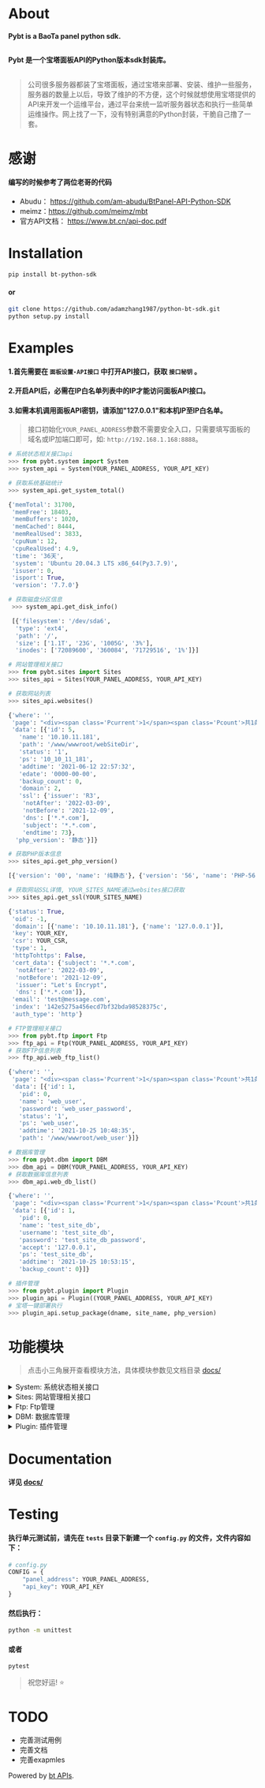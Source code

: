 # About

#### **Pybt** is a BaoTa panel python sdk. 
##
#### **Pybt** 是一个宝塔面板API的Python版本sdk封装库。
##
> 公司很多服务器都装了宝塔面板，通过宝塔来部署、安装、维护一些服务，服务器的数量上以后，导致了维护的不方便，这个时候就想使用宝塔提供的API来开发一个运维平台，通过平台来统一监听服务器状态和执行一些简单运维操作。网上找了一下，没有特别满意的Python封装，干脆自己撸了一套。

# 感谢
#### 编写的时候参考了两位老哥的代码
* Abudu： https://github.com/am-abudu/BtPanel-API-Python-SDK
* meimz：https://github.com/meimz/mbt
* 官方API文档： https://www.bt.cn/api-doc.pdf

# Installation
```bash
pip install bt-python-sdk
```
#### or
```bash
git clone https://github.com/adamzhang1987/python-bt-sdk.git
python setup.py install
```

# Examples
#### 1.首先需要在 `面板设置-API接口` 中打开API接口，获取 `接口秘钥` 。
#### 2.开启API后，必需在IP白名单列表中的IP才能访问面板API接口。
#### 3.如需本机调用面板API密钥，请添加"127.0.0.1"和本机IP至IP白名单。
> 接口初始化`YOUR_PANEL_ADDRESS`参数不需要安全入口，只需要填写面板的域名或IP加端口即可，如: `http://192.168.1.168:8888`。
```python
# 系统状态相关接口api
>>> from pybt.system import System
>>> system_api = System(YOUR_PANEL_ADDRESS, YOUR_API_KEY)

# 获取系统基础统计
>>> system_api.get_system_total()

{'memTotal': 31700,
 'memFree': 18403,
 'memBuffers': 1020,
 'memCached': 8444,
 'memRealUsed': 3833,
 'cpuNum': 12,
 'cpuRealUsed': 4.9,
 'time': '36天',
 'system': 'Ubuntu 20.04.3 LTS x86_64(Py3.7.9)',
 'isuser': 0,
 'isport': True,
 'version': '7.7.0'}

# 获取磁盘分区信息
 >>> system_api.get_disk_info()

 [{'filesystem': '/dev/sda6',
  'type': 'ext4',
  'path': '/',
  'size': ['1.1T', '23G', '1005G', '3%'],
  'inodes': ['72089600', '360084', '71729516', '1%']}]
```
```python
# 网站管理相关接口
>>> from pybt.sites import Sites
>>> sites_api = Sites(YOUR_PANEL_ADDRESS, YOUR_API_KEY)

# 获取网站列表
>>> sites_api.websites()

{'where': '',
 'page': "<div><span class='Pcurrent'>1</span><span class='Pcount'>共1条</span></div>",
 'data': [{'id': 5,
   'name': '10.10.11.181',
   'path': '/www/wwwroot/webSiteDir',
   'status': '1',
   'ps': '10_10_11_181',
   'addtime': '2021-06-12 22:57:32',
   'edate': '0000-00-00',
   'backup_count': 0,
   'domain': 2,
   'ssl': {'issuer': 'R3',
    'notAfter': '2022-03-09',
    'notBefore': '2021-12-09',
    'dns': ['*.*.com'],
    'subject': '*.*.com',
    'endtime': 73},
  'php_version': '静态'}]}

# 获取PHP版本信息
>>> sites_api.get_php_version()

[{'version': '00', 'name': '纯静态'}, {'version': '56', 'name': 'PHP-56'}]

# 获取网站SSL详情, YOUR_SITES_NAME通过websites接口获取
>>> sites_api.get_ssl(YOUR_SITES_NAME)

{'status': True,
 'oid': -1,
 'domain': [{'name': '10.10.11.181'}, {'name': '127.0.0.1'}],
 'key': YOUR_KEY,
 'csr': YOUR_CSR,
 'type': 1,
 'httpTohttps': False,
 'cert_data': {'subject': '*.*.com',
  'notAfter': '2022-03-09',
  'notBefore': '2021-12-09',
  'issuer': "Let's Encrypt",
  'dns': ['*.*.com']},
 'email': 'test@message.com',
 'index': '142e5275a456ecd7bf32bda98528375c',
 'auth_type': 'http'}
```
```python
# FTP管理相关接口
>>> from pybt.ftp import Ftp
>>> ftp_api = Ftp(YOUR_PANEL_ADDRESS, YOUR_API_KEY)
# 获取FTP信息列表
>>> ftp_api.web_ftp_list()

{'where': '',
 'page': "<div><span class='Pcurrent'>1</span><span class='Pcount'>共1条</span></div>",
 'data': [{'id': 1,
   'pid': 0,
   'name': 'web_user',
   'password': 'web_user_password',
   'status': '1',
   'ps': 'web_user',
   'addtime': '2021-10-25 10:48:35',
   'path': '/www/wwwroot/web_user'}]}
```
```python
# 数据库管理
>>> from pybt.dbm import DBM
>>> dbm_api = DBM(YOUR_PANEL_ADDRESS, YOUR_API_KEY)
# 获取数据库信息列表
>>> dbm_api.web_db_list()

{'where': '',
 'page': "<div><span class='Pcurrent'>1</span><span class='Pcount'>共1条</span></div>",
 'data': [{'id': 1,
   'pid': 0,
   'name': 'test_site_db',
   'username': 'test_site_db',
   'password': 'test_site_db_password',
   'accept': '127.0.0.1',
   'ps': 'test_site_db',
   'addtime': '2021-10-25 10:53:15',
   'backup_count': 0}]}
```
```python
# 插件管理
>>> from pybt.plugin import Plugin
>>> plugin_api = Plugin((YOUR_PANEL_ADDRESS, YOUR_API_KEY)
# 宝塔一键部署执行
>>> plugin_api.setup_package(dname, site_name, php_version)
```

# 功能模块
> 点击小三角展开查看模块方法，具体模块参数见文档目录 <a href="https://github.com/adamzhang1987/python-bt-sdk/tree/main/docs">docs/</a>
<details><summary>System: 系统状态相关接口</summary>
<p>

* `get_system_total  获取系统基础统计`
* `get_disk_info  获取磁盘分区信息`
* `get_net_work  获取实时状态信息(CPU、内存、网络、负载)`
* `get_task_count 检查是否有安装任务`
* `update_panel 检查面板更新`
</details>

<details><summary>Sites: 网站管理相关接口</summary>
<p>

* `websites  获取网站列表`
* `webtypes  获取网站分类`
* `get_site_id  获取指定站点ID若站点不存在则返回-1`
* `get_php_version  获取已安装的 PHP 版本列表`
* `get_site_php_version  获取指定网站运行的PHP版本`
* `set_php_version  修改指定网站的PHP版本`
* `get_type_id     获取分类ID若分类不存在则返回0`
* `set_has_pwd  开启并设置网站密码访问`
* `close_has_pwd  关闭网站密码访问`
* `get_dir_user_ini  获取网站几项开关（防跨站、日志、密码访问）`
* `web_add_site   创建网站`
* `web_delete_site  删除网站`
* `web_site_stop  停用网站`
* `web_site_start  启用网站`
* `web_set_end_date  设置网站有效期`
* `web_set_ps  修改网站备注`
* `web_backup_list  获取网站备份列表`
* `web_to_backup  创建网站备份`
* `web_del_backup  删除网站备份`
* `web_domain_list  获取网站域名列表`
* `get_dir_binding  获取网站域名绑定二级目录信息`
* `add_dir_binding  添加网站子目录域名`
* `del_dir_binding  删除网站绑定子目录`
* `get_dir_rewrite  获取网站子目录伪静态规则`
* `web_add_domain  添加网站域名`
* `web_del_domain  删除网站域名 `
* `get_site_logs  获取网站日志`
* `get_security  获取网站盗链状态及规则信息`
* `set_security  设置网站盗链状态及规则信息`
* `get_ssl  获取SSL状态及证书详情`
* `http_to_https  强制HTTPS`
* `close_to_https 关闭强制HTTPS`
* `set_ssl  设置SSL证书`
* `close_ssl_conf  关闭SSL`
* `web_get_index  获取网站默认文件`
* `web_set_index  设置网站默认文件`
* `get_limit_net  获取网站流量限制信息`
* `set_limit_net  设置网站流量限制信息`
* `close_limit_net  关闭网站流量限制`
* `get_301_status  获取网站301重定向信息`
* `set_301_status  设置网站301重定向信息`
* `get_rewrite_list 获取可选的预定义伪静态列表`
* `get_file_body  获取指定预定义伪静态规则内容(获取文件内容)`
* `save_file_body  保存伪静态规则内容(保存文件内容)`
* `get_proxy_list  获取网站反代信息及状态`
* `create_proxy  添加网站反代信息`
* `modify_proxy  修改网站反代信息`
</details>

<details><summary>Ftp: Ftp管理</summary>
<p>

* `web_ftp_list 获取FTP信息列表`
* `set_user_password  修改FTP账号密码`
* `get_ftp_id  根据Ftp_Username获取FTPID`
* `set_status  启用/禁用FTP`
</details>

<details><summary>DBM: 数据库管理</summary>
<p>

* `web_db_list 获取SQL信息列表`
* `get_db_id 修改SQL账号密码`
* `res_database_pass 根据数据库名获取SQLID`
* `db_to_backup  创建sql备份`
* `db_del_backup  删除sql备份`
</details>

<details><summary>Plugin: 插件管理 </summary>
<p>

* `deployment  宝塔一键部署列表`
* `setup_package 部署任务`
</details>

# Documentation
#### 详见 <a href="https://github.com/adamzhang1987/python-bt-sdk/tree/main/docs">docs/</a>

# Testing
#### 执行单元测试前，请先在 `tests` 目录下新建一个 `config.py` 的文件，文件内容如下：
```python
# config.py
CONFIG = {
    "panel_address": YOUR_PANEL_ADDRESS,
    "api_key": YOUR_API_KEY
}
```
#### 然后执行：
```bash
python -m unittest
```
#### 或者
```bash
pytest
```
> 祝您好运! :star:

# TODO
* 完善测试用例
* 完善文档
* 完善exapmles

Powered by [bt APIs](https://www.bt.cn/bbs/thread-20376-1-1.html).
